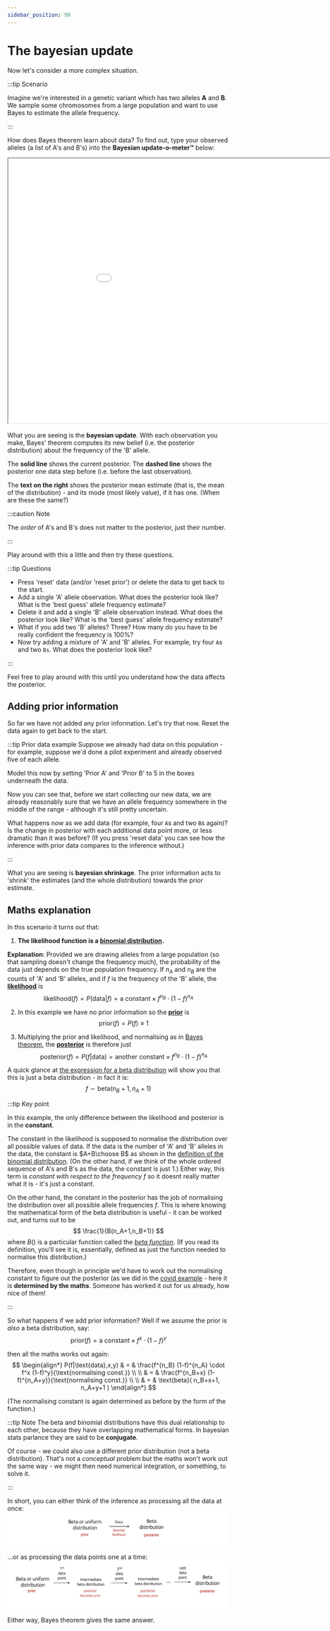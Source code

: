 ```yaml
---
sidebar_position: 99
---
```


# The bayesian update

Now let's consider a more complex situation.

:::tip Scenario

Imagine we're interested in a genetic variant which has two alleles **A** and **B**.  We sample some chromosomes from a large
population and want to use Bayes to estimate the allele frequency.  

:::

How does Bayes theorem learn about data?  To find out, type your observed alleles (a list of A's and B's) into the **Bayesian update-o-meter™** below:

<iframe src="/chg-training-resources/html/bayesian_update.html" width="1000px" height="600px"> 
</iframe>

What you are seeing is the **bayesian update**.  With each observation you make, Bayes' theorem computes its new belief (i.e. the posterior distribution) about the frequency of the 'B' allele.

The **solid line** shows the current posterior.  The **dashed line** shows the posterior one data step before (i.e. before the last observation).

The **text on the right** shows the posterior mean estimate (that is, the mean of the distribution) - and its mode (most
likely value), if it has one.  (When are these the same?)

:::caution Note

The *order* of A's and B's does not matter to the posterior, just their number.

:::

Play around with this a little and then try these questions.

:::tip Questions

* Press 'reset' data (and/or 'reset prior') or delete the data to get back to the start.
* Add a single 'A' allele observation.  What does the posterior look like?  What is the 'best guess' allele frequency estimate?
* Delete it and add a single 'B' allele observation instead.  What does the posterior look like?  What is the 'best guess' allele frequency estimate?
* What if you add two 'B' alleles? Three?  How many do you have to be really confident the frequency is 100%?
* Now try adding a mixture of 'A' and 'B' alleles.  For example, try four `A`s and two `Bs`.  What does the posterior look like?

:::

Feel free to play around with this until you understand how the data affects the posterior.

## Adding prior information

So far we have not added any prior information.  Let's try that now. Reset the data again to get back to the start.

:::tip Prior data example
Suppose we already had data on this population - for example, suppose we'd done a pilot experiment and already observed five of each allele.

Model this now by setting 'Prior A' and 'Prior B' to 5 in the boxes underneath the data.

Now you can see that, before we start collecting our new data, we are already reasonably sure that we have an allele
frequency somewhere in the middle of the range - although it's still pretty uncertain.

What happens now as we add data (for example, four `A`s and two `B`s again)?  Is the change in posterior with each
additional data point more, or less dramatic than it was before?  (If you press 'reset data' you can see how the inference with prior data compares to the inference without.)

:::

What you are seeing is **bayesian shrinkage**.  The prior information acts to 'shrink' the estimates (and the whole distribution) towards the prior estimate.

## Maths explanation

In this scenario it turns out that:

1. **The likelihood function is a [binomial distribution](./some_distributions.md#binomial-distribution).**

**Explanation**: Provided we are drawing alleles from a large population (so that sampling doesn't change the frequency
much), the probability of the data just depends on the true population frequency.  If $n_A$ and $n_B$ are the counts of 'A' and 'B' alleles, and if $f$ is the frequency of the 'B' allele, the **[likelihood](./bayes.md)** is
$$
\text{likelihood}(f) = P(\text{data}|f) = \text{a constant} \times
f^{n_B}\cdot(1-f)^{n_A}
$$

2. In this example we have no prior information so the **[prior](./bayes.md)** is
$$
\text{prior}(f) = P(f) \equiv 1
$$

3. Multiplying the prior and likelihood, and normalising as in [Bayes theorem](./bayes.md), the **[posterior](./bayes.md)** is therefore just
$$
\text{posterior}(f) = P(f|\text{data}) = \text{another constant} \times f^{n_B}\cdot (1-f)^{n_A}
$$

A quick glance at [the expression for a beta distribution](./some_distributions.md#beta-distribution) will show you that this is just a beta distribution - in fact it is:
$$
f \sim \text{beta}(n_B+1, n_A+1)
$$

:::tip Key point

In this example, the only difference between the likelihood and posterior is in the **constant**.  

The constant in the likelihood is supposed to normalise the distribution over all possible values of data.  If the data is the number of 'A' and 'B' alleles in the data, the constant is $A+B\choose B$ as shown in the [definition of the binomial distribution](./some_distributions.md).  (On the other hand, if we think of the whole ordered sequence of A's and B's as the data, the constant is just $1$.)  Either way, this term is *constant with respect to the frequency $f$* so it doesnt really matter what it is - it's just a constant.

On the other hand, the constant in the posterior has the job of normalising the distribution over all possible allele frequencies $f$.
This is where knowing the mathematical form of the beta distribution is useful - it can be worked out, and turns out to be
$$
\frac{1}{B(n_A+1,n_B+1)}
$$
where $B()$ is a particular function called the *[beta function](https://en.wikipedia.org/wiki/Beta_function)*.  (If you read its definition, you'll see it is, essentially, defined as just the function needed to normalise this distribution.)

Therefore, even though in principle we'd have to work out the normalising constant to figure out the posterior (as we
did in the [covid example](./covid.md) - here it is **determined by the maths**.  Someone has worked it out for us
already, how nice of them!

:::

So what happens if we add prior information?  Well if we assume the prior is *also* a beta distribution, say:
$$
\text{prior}(f) = \text{a constant} \times f^x \cdot (1-f)^y
$$

then all the maths works out again:
$$
\begin{align*}
P(f|\text{data},x,y) & = & \frac{f^{n_B} (1-f)^{n_A} \cdot f^x (1-f)^y}{\text{normalising const.}} \\
\\
& = & \frac{f^{n_B+x} (1-f)^{n_A+y}}{\text{normalising const.}} \\
\\
& = & \text{beta}( n_B+x+1, n_A+y+1 )
\end{align*}
$$

(The normalising constant is again determined as before by the form of the function.)

:::tip Note
The beta and binomial distributions have this dual relationship to each other, because they have overlapping
mathematical forms.  In bayesian stats parlance they are said to be **conjugate**.

Of course - we could also use a different prior distribution (not a beta distribution). That's not a *conceptual*
problem but the maths won't work out the same way - we might then need numerical integration, or something, to solve it.

:::

In short, you can either think of the inference as processing all the data at once:
![img](images/bayesian_update.png)

...or as processing the data points one at a time:
![img](images/bayesian_update_point_by_point.png)

Either way, Bayes theorem gives the same answer.

